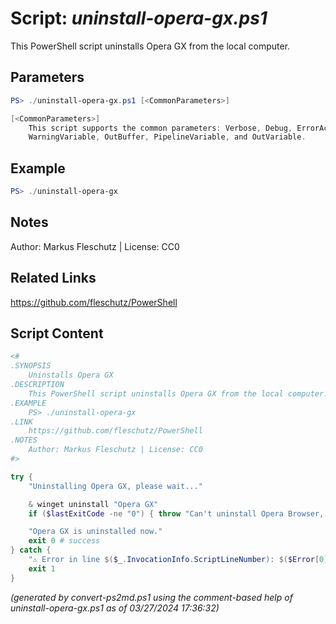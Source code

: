 Script: *uninstall-opera-gx.ps1*
========================

This PowerShell script uninstalls Opera GX from the local computer.

Parameters
----------
```powershell
PS> ./uninstall-opera-gx.ps1 [<CommonParameters>]

[<CommonParameters>]
    This script supports the common parameters: Verbose, Debug, ErrorAction, ErrorVariable, WarningAction, 
    WarningVariable, OutBuffer, PipelineVariable, and OutVariable.
```

Example
-------
```powershell
PS> ./uninstall-opera-gx

```

Notes
-----
Author: Markus Fleschutz | License: CC0

Related Links
-------------
https://github.com/fleschutz/PowerShell

Script Content
--------------
```powershell
<#
.SYNOPSIS
	Uninstalls Opera GX
.DESCRIPTION
	This PowerShell script uninstalls Opera GX from the local computer.
.EXAMPLE
	PS> ./uninstall-opera-gx
.LINK
	https://github.com/fleschutz/PowerShell
.NOTES
	Author: Markus Fleschutz | License: CC0
#>

try {
	"Uninstalling Opera GX, please wait..."

	& winget uninstall "Opera GX"
	if ($lastExitCode -ne "0") { throw "Can't uninstall Opera Browser, is it installed?" }

	"Opera GX is uninstalled now."
	exit 0 # success
} catch {
	"⚠️ Error in line $($_.InvocationInfo.ScriptLineNumber): $($Error[0])"
	exit 1
}
```

*(generated by convert-ps2md.ps1 using the comment-based help of uninstall-opera-gx.ps1 as of 03/27/2024 17:36:32)*
